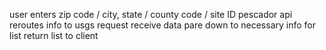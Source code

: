 user enters zip code / city, state / county code / site ID
pescador api reroutes info to usgs request
receive data
pare down to necessary info for list
return list to client
